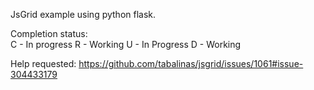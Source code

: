 JsGrid example using python flask.

Completion status:  
C - In progress 
R - Working
U - In Progress
D - Working

Help requested: https://github.com/tabalinas/jsgrid/issues/1061#issue-304433179
